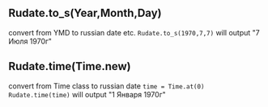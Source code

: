 ## Rudate.to_s(Year,Month,Day) ##
convert from YMD to russian date
etc. `Rudate.to_s(1970,7,7)`
will output "7 Июля 1970г"

## Rudate.time(Time.new) ##
convert from Time class to russian date
`time = Time.at(0)`
`Rudate.time(time)`
will output "1 Января 1970г"

